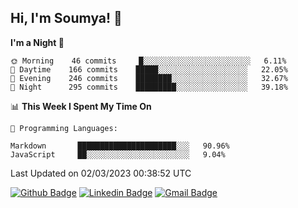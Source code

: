 ## Hi, I'm Soumya! 👋

<!--START_SECTION:waka-->
**I'm a Night 🦉** 

```text
🌞 Morning    46 commits     █░░░░░░░░░░░░░░░░░░░░░░░░   6.11% 
🌆 Daytime    166 commits    █████░░░░░░░░░░░░░░░░░░░░   22.05% 
🌃 Evening    246 commits    ████████░░░░░░░░░░░░░░░░░   32.67% 
🌙 Night      295 commits    █████████░░░░░░░░░░░░░░░░   39.18%

```


📊 **This Week I Spent My Time On** 

```text
💬 Programming Languages: 

Markdown       ██████████████████████░░░   90.96% 
JavaScript     ██░░░░░░░░░░░░░░░░░░░░░░░   9.04%
```


 Last Updated on 02/03/2023 00:38:52 UTC
<!--END_SECTION:waka-->

[![Github Badge](https://img.shields.io/badge/-rubyruins-grey?style=for-the-badge&logo=github&logoColor=white&link=https://github.com/rubyruins/)](https://www.github.com/rubyruins/) 
[![Linkedin Badge](https://img.shields.io/badge/-Soumya%20Parekh-0072b1?style=for-the-badge&logo=Linkedin&logoColor=white&link=https://www.linkedin.com/in/Soumya-Parekh/)](https://www.linkedin.com/in/Soumya-Parekh/) 
[![Gmail Badge](https://img.shields.io/badge/-soumyaparekh.me@gmail.com-c14438?style=for-the-badge&logo=Gmail&logoColor=white&link=mailto:soumyaparekh.me@gmail.com)](mailto:soumyaparekh.me@gmail.com) 
